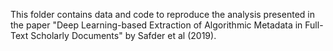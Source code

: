 This folder contains data and code to reproduce the analysis presented in the paper "Deep Learning-based Extraction of Algorithmic Metadata in Full-Text Scholarly Documents" by Safder et al (2019).

